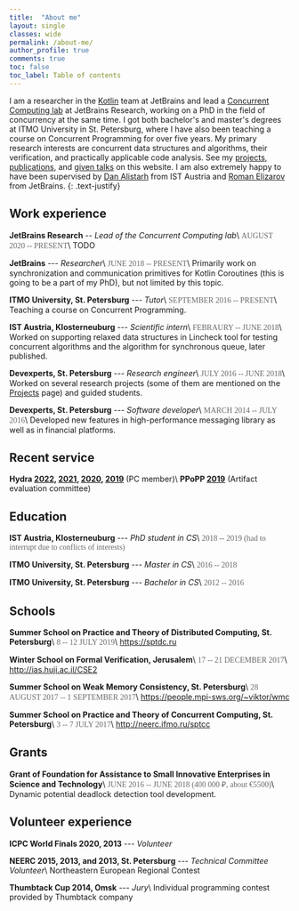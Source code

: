```yaml
---
title:  "About me"
layout: single
classes: wide
permalink: /about-me/
author_profile: true
comments: true
toc: false
toc_label: Table of contents
---
```


<style>
.date {
  color: dimgray;
  font-family: 'Proxima Nova';
}
</style>

I am a researcher in the [Kotlin](https://kotlinlang.org/) team at JetBrains and lead a [Concurrent Computing lab](https://research.jetbrains.org/groups/concurrent_computing/) at JetBrains Research, working on a PhD in the field of concurrency at the same time. I got both bachelor's and master's degrees at ITMO University in St. Petersburg, where I have also been teaching a course on Concurrent Programming for over five years. My primary research interests are concurrent data structures and algorithms, their verification, and practically applicable code analysis. See my [projects](/projects), [publications](/publications), and [given talks](/talks) on this website. I am also extremely happy to have been supervised by [Dan Alistarh](https://people.csail.mit.edu/alistarh/) from IST Austria and [Roman Elizarov](https://www.linkedin.com/in/relizarov) from JetBrains.
{: .text-justify}


## Work experience
**JetBrains Research** -- *Lead of the Concurrent Computing lab*\\
<span class="date">AUGUST 2020 -- PRESENT</span>\\
TODO

**JetBrains** --- *Researcher*\\
<span class="date">JUNE 2018 -- PRESENT</span>\\
Primarily work on synchronization and communication primitives for Kotlin Coroutines (this is going to be a part of my PhD), but not limited by this topic.

**ITMO University, St. Petersburg** --- *Tutor*\\
<span class="date">SEPTEMBER 2016 -- PRESENT</span>\\
Teaching a course on Concurrent Programming.

**IST Austria, Klosterneuburg** --- *Scientific intern*\\
<span class="date">FEBRAURY -- JUNE 2018</span>\\
Worked on supporting relaxed data structures in Lincheck tool for testing concurrent algorithms and the algorithm for synchronous queue, later published.

**Devexperts,  St. Petersburg** --- *Research engineer*\\
<span class="date">JULY 2016 -- JUNE 2018</span>\\
Worked on several research projects (some of them are mentioned on the [Projects](/projects) page) and guided students.

**Devexperts,  St. Petersburg** --- *Software developer*\\
<span class="date">MARCH 2014 -- JULY 2016</span>\\
Developed new features in high-performance messaging library as well as in financial platforms.


## Recent service
**Hydra [2022](https://hydraconf.com/), [2021](https://2021.hydraconf.com/), [2020](https://2020.hydraconf.com/), [2019](https://2019.hydraconf.com/)** (PC member)\\
**PPoPP [2019](https://ppopp19.sigplan.org/)** (Artifact evaluation committee)

## Education
**IST Austria, Klosterneuburg** --- *PhD student in CS*\\
<span class="date">2018 -- 2019 (had to interrupt due to conflicts of interests)</span>

**ITMO University, St. Petersburg** --- *Master in CS*\\
<span class="date">2016 -- 2018</span>

**ITMO University, St. Petersburg** --- *Bachelor in CS*\\
<span class="date">2012 -- 2016</span>


## Schools
**Summer School on Practice and Theory of Distributed Computing, St. Petersburg**\\
<span class="date">8 -- 12 JULY 2019</span>\\
<https://sptdc.ru>

**Winter School on Formal Verification, Jerusalem**\\
<span class="date">17 -- 21 DECEMBER 2017</span>\\
<http://ias.huji.ac.il/CSE2>

**Summer School on Weak Memory Consistency, St. Petersburg**\\
<span class="date">28 AUGUST 2017 -- 1 SEPTEMBER 2017</span>\\
<https://people.mpi-sws.org/~viktor/wmc>

**Summer School on Practice and Theory of Concurrent Computing, St. Petersburg**\\
<span class="date">3 -- 7 JULY 2017</span>\\
<http://neerc.ifmo.ru/sptcc>

## Grants
**Grant of Foundation for Assistance to Small Innovative Enterprises in Science and Technology**\\
<span class="date">JUNE 2016 -- JUNE 2018 (400 000 ₽, about €5500)</span>\\
Dynamic potential deadlock detection tool development.


## Volunteer experience
**ICPC World Finals 2020, 2013** --- *Volunteer*

**NEERC 2015, 2013, and 2013, St. Petersburg** --- *Technical Committee Volunteer*\\
Northeastern European Regional Contest

**Thumbtack Cup 2014, Omsk** --- *Jury*\\
Individual programming contest provided by Thumbtack company

